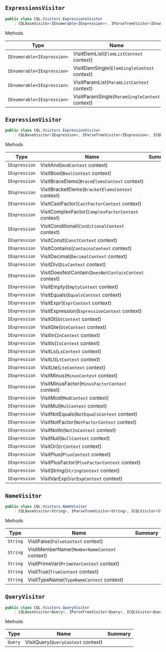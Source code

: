## `ExpressionsVisitor`

```csharp
public class CQL.Visitors.ExpressionsVisitor
    : CQLBaseVisitor<IEnumerable<IExpression>>, IParseTreeVisitor<IEnumerable<IExpression>>, ICQLVisitor<IEnumerable<IExpression>>

```

Methods

| Type | Name | Summary | 
| --- | --- | --- | 
| `IEnumerable<IExpression>` | VisitElemList(`ElemListContext` context) |  | 
| `IEnumerable<IExpression>` | VisitElemSingle(`ElemSingleContext` context) |  | 
| `IEnumerable<IExpression>` | VisitParamList(`ParamListContext` context) |  | 
| `IEnumerable<IExpression>` | VisitParamSingle(`ParamSingleContext` context) |  | 


## `ExpressionVisitor`

```csharp
public class CQL.Visitors.ExpressionVisitor
    : CQLBaseVisitor<IExpression>, IParseTreeVisitor<IExpression>, ICQLVisitor<IExpression>

```

Methods

| Type | Name | Summary | 
| --- | --- | --- | 
| `IExpression` | VisitAnd(`AndContext` context) |  | 
| `IExpression` | VisitBool(`BoolContext` context) |  | 
| `IExpression` | VisitBraceElems(`BraceElemsContext` context) |  | 
| `IExpression` | VisitBracketElems(`BracketElemsContext` context) |  | 
| `IExpression` | VisitCastFactor(`CastFactorContext` context) |  | 
| `IExpression` | VisitComplexFactor(`ComplexFactorContext` context) |  | 
| `IExpression` | VisitConditional(`ConditionalContext` context) |  | 
| `IExpression` | VisitConst(`ConstContext` context) |  | 
| `IExpression` | VisitContains(`ContainsContext` context) |  | 
| `IExpression` | VisitDecimal(`DecimalContext` context) |  | 
| `IExpression` | VisitDiv(`DivContext` context) |  | 
| `IExpression` | VisitDoesNotContain(`DoesNotContainContext` context) |  | 
| `IExpression` | VisitEmpty(`EmptyContext` context) |  | 
| `IExpression` | VisitEquals(`EqualsContext` context) |  | 
| `IExpression` | VisitExpr(`ExprContext` context) |  | 
| `IExpression` | VisitExpression(`ExpressionContext` context) |  | 
| `IExpression` | VisitGt(`GtContext` context) |  | 
| `IExpression` | VisitGte(`GteContext` context) |  | 
| `IExpression` | VisitIn(`InContext` context) |  | 
| `IExpression` | VisitIs(`IsContext` context) |  | 
| `IExpression` | VisitLs(`LsContext` context) |  | 
| `IExpression` | VisitLt(`LtContext` context) |  | 
| `IExpression` | VisitLte(`LteContext` context) |  | 
| `IExpression` | VisitMinus(`MinusContext` context) |  | 
| `IExpression` | VisitMinusFactor(`MinusFactorContext` context) |  | 
| `IExpression` | VisitMod(`ModContext` context) |  | 
| `IExpression` | VisitMul(`MulContext` context) |  | 
| `IExpression` | VisitNotEquals(`NotEqualsContext` context) |  | 
| `IExpression` | VisitNotFactor(`NotFactorContext` context) |  | 
| `IExpression` | VisitNotIn(`NotInContext` context) |  | 
| `IExpression` | VisitNull(`NullContext` context) |  | 
| `IExpression` | VisitOr(`OrContext` context) |  | 
| `IExpression` | VisitPlus(`PlusContext` context) |  | 
| `IExpression` | VisitPlusFactor(`PlusFactorContext` context) |  | 
| `IExpression` | VisitString(`StringContext` context) |  | 
| `IExpression` | VisitVarExp(`VarExpContext` context) |  | 


## `NameVisitor`

```csharp
public class CQL.Visitors.NameVisitor
    : CQLBaseVisitor<String>, IParseTreeVisitor<String>, ICQLVisitor<String>

```

Methods

| Type | Name | Summary | 
| --- | --- | --- | 
| `String` | VisitFalse(`FalseContext` context) |  | 
| `String` | VisitMemberName(`MemberNameContext` context) |  | 
| `String` | VisitPrimeVar(`PrimeVarContext` context) |  | 
| `String` | VisitTrue(`TrueContext` context) |  | 
| `String` | VisitTypeName(`TypeNameContext` context) |  | 


## `QueryVisitor`

```csharp
public class CQL.Visitors.QueryVisitor
    : CQLBaseVisitor<Query>, IParseTreeVisitor<Query>, ICQLVisitor<Query>

```

Methods

| Type | Name | Summary | 
| --- | --- | --- | 
| `Query` | VisitQuery(`QueryContext` context) |  | 


